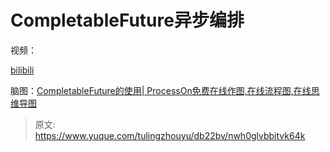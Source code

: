 # CompletableFuture异步编排

视频：

[bilibili](https://player.bilibili.com/player.html?bvid=BV13u4m1F7VK&autoplay=0)

脑图：[CompletableFuture的使用| ProcessOn免费在线作图,在线流程图,在线思维导图](https://www.processon.com/view/link/6638e5d996857d67d2e3e998?cid=6618dbe5c04c1e02ff4f0754)



> 原文: <https://www.yuque.com/tulingzhouyu/db22bv/nwh0glvbbitvk64k>